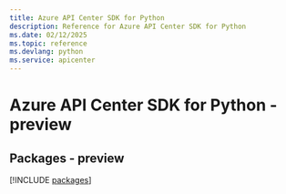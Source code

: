 ```yaml
---
title: Azure API Center SDK for Python
description: Reference for Azure API Center SDK for Python
ms.date: 02/12/2025
ms.topic: reference
ms.devlang: python
ms.service: apicenter
---
```

# Azure API Center SDK for Python - preview
## Packages - preview
[!INCLUDE [packages](api-center-index.md)]